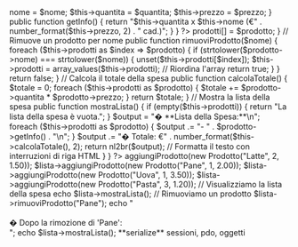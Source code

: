 <?php
class Prodotto {
public $nome;
public $quantita;
public $prezzo;
public function __construct($nome, $quantita, $prezzo) {
$this->nome = $nome;
$this->quantita = $quantita;
$this->prezzo = $prezzo;
}
public function getInfo() {
return "$this->quantita x $this->nome (€" . number_format($this->prezzo, 2) . " cad.)";
}
}
?>

<?php
class ListaSpesa {
private $prodotti = [];
// Aggiunge un prodotto alla lista
public function aggiungiProdotto(Prodotto $prodotto) {
$this->prodotti[] = $prodotto;
}
// Rimuove un prodotto per nome
public function rimuoviProdotto($nome) {
foreach ($this->prodotti as $index => $prodotto) {
if (strtolower($prodotto->nome) === strtolower($nome)) {
unset($this->prodotti[$index]);
$this->prodotti = array_values($this->prodotti); // Riordina l'array
return true;
}
}
return false;
}
// Calcola il totale della spesa
public function calcolaTotale() {
$totale = 0;
foreach ($this->prodotti as $prodotto) {
$totale += $prodotto->quantita * $prodotto->prezzo;
}
return $totale;
}
// Mostra la lista della spesa
public function mostraLista() {
if (empty($this->prodotti)) {
return "La lista della spesa è vuota.";
}
$output = "� **Lista della Spesa:**\n";
foreach ($this->prodotti as $prodotto) {
$output .= "- " . $prodotto->getInfo() . "\n";
}
$output .= "� Totale: €" . number_format($this->calcolaTotale(), 2);
return nl2br($output); // Formatta il testo con interruzioni di riga HTML
}
}
?>

<?php
require_once 'Prodotto.php';
require_once 'ListaSpesa.php';
// Creiamo una nuova lista della spesa
$lista = new ListaSpesa();
// Aggiungiamo alcuni prodotti
$lista->aggiungiProdotto(new Prodotto("Latte", 2, 1.50));
$lista->aggiungiProdotto(new Prodotto("Pane", 1, 2.00));
$lista->aggiungiProdotto(new Prodotto("Uova", 1, 3.50));
$lista->aggiungiProdotto(new Prodotto("Pasta", 3, 1.20));
// Visualizziamo la lista della spesa
echo $lista->mostraLista();
// Rimuoviamo un prodotto
$lista->rimuoviProdotto("Pane");
echo "<br><br>� Dopo la rimozione di 'Pane':<br>";
echo $lista->mostraLista();

**serialize**

sessioni, pdo, oggetti 